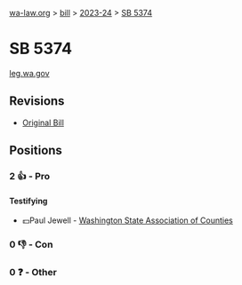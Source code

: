 [wa-law.org](/) > [bill](/bill/) > [2023-24](/bill/2023-24/) > [SB 5374](/bill/2023-24/sb/5374/)

# SB 5374
[leg.wa.gov](https://app.leg.wa.gov/billsummary?BillNumber=5374&Year=2023&Initiative=false)

## Revisions
* [Original Bill](1/)

## Positions
### 2 👍 - Pro
#### Testifying
* 💵Paul Jewell - [Washington State Association of Counties](/org/washington_state_association_of_counties/)

### 0 👎 - Con

### 0 ❓ - Other
